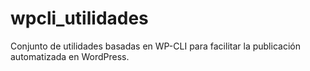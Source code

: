 # wpcli_utilidades
Conjunto de utilidades basadas en WP-CLI para facilitar la publicación automatizada en WordPress. 
